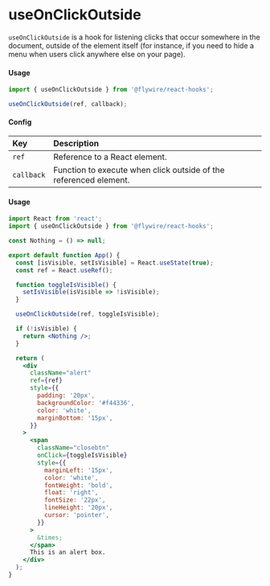 # useOnClickOutside

`useOnClickOutside` is a hook for listening clicks that occur somewhere in the
document, outside of the element itself (for instance, if you need to hide a
menu when users click anywhere else on your page).

#### Usage

```js
import { useOnClickOutside } from '@flywire/react-hooks';

useOnClickOutside(ref, callback);
```

#### Config

| Key        | Description                                                       |
| :--------- | :---------------------------------------------------------------- |
| `ref`      | Reference to a React element.                                     |
| `callback` | Function to execute when click outside of the referenced element. |

#### Usage

```jsx harmony
import React from 'react';
import { useOnClickOutside } from '@flywire/react-hooks';

const Nothing = () => null;

export default function App() {
  const [isVisible, setIsVisible] = React.useState(true);
  const ref = React.useRef();

  function toggleIsVisible() {
    setIsVisible(isVisible => !isVisible);
  }

  useOnClickOutside(ref, toggleIsVisible);

  if (!isVisible) {
    return <Nothing />;
  }

  return (
    <div
      className="alert"
      ref={ref}
      style={{
        padding: '20px',
        backgroundColor: '#f44336',
        color: 'white',
        marginBottom: '15px',
      }}
    >
      <span
        className="closebtn"
        onClick={toggleIsVisible}
        style={{
          marginLeft: '15px',
          color: 'white',
          fontWeight: 'bold',
          float: 'right',
          fontSize: '22px',
          lineHeight: '20px',
          cursor: 'pointer',
        }}
      >
        &times;
      </span>
      This is an alert box.
    </div>
  );
}
```
